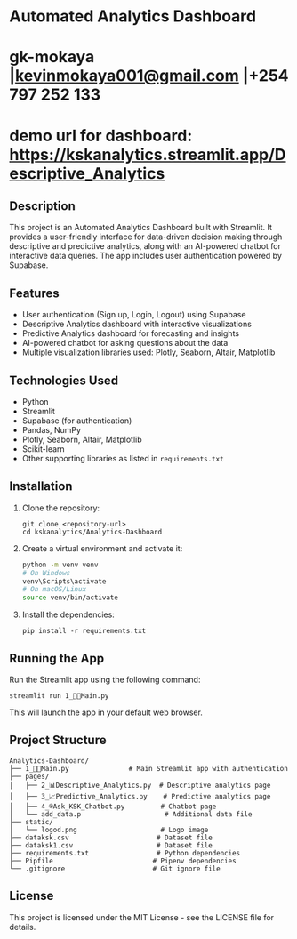 # Automated Analytics Dashboard
gk-mokaya |kevinmokaya001@gmail.com |+254 797 252 133
=====================================
# demo url for dashboard: https://kskanalytics.streamlit.app/Descriptive_Analytics

## Description
This project is an Automated Analytics Dashboard built with Streamlit. It provides a user-friendly interface for data-driven decision making through descriptive and predictive analytics, along with an AI-powered chatbot for interactive data queries. The app includes user authentication powered by Supabase.

## Features
- User authentication (Sign up, Login, Logout) using Supabase
- Descriptive Analytics dashboard with interactive visualizations
- Predictive Analytics dashboard for forecasting and insights
- AI-powered chatbot for asking questions about the data
- Multiple visualization libraries used: Plotly, Seaborn, Altair, Matplotlib

## Technologies Used
- Python
- Streamlit
- Supabase (for authentication)
- Pandas, NumPy
- Plotly, Seaborn, Altair, Matplotlib
- Scikit-learn
- Other supporting libraries as listed in `requirements.txt`

## Installation

1. Clone the repository:
   ```
   git clone <repository-url>
   cd kskanalytics/Analytics-Dashboard
   ```

2. Create a virtual environment and activate it:
   ```bash
   python -m venv venv
   # On Windows
   venv\Scripts\activate
   # On macOS/Linux
   source venv/bin/activate
   ```

3. Install the dependencies:
   ```
   pip install -r requirements.txt
   ```

## Running the App

Run the Streamlit app using the following command:
```
streamlit run 1_👨‍💻Main.py
```

This will launch the app in your default web browser.

## Project Structure

```
Analytics-Dashboard/
├── 1_👨‍💻Main.py               # Main Streamlit app with authentication
├── pages/
│   ├── 2_📊Descriptive_Analytics.py  # Descriptive analytics page
│   ├── 3_📈Predictive_Analytics.py    # Predictive analytics page
│   ├── 4_®️Ask_KSK_Chatbot.py         # Chatbot page
│   └── add_data.p                     # Additional data file
├── static/
│   └── logod.png                     # Logo image
├── dataksk.csv                      # Dataset file
├── dataksk1.csv                     # Dataset file
├── requirements.txt                 # Python dependencies
├── Pipfile                         # Pipenv dependencies
└── .gitignore                      # Git ignore file
```

## License

This project is licensed under the MIT License - see the LICENSE file for details.
